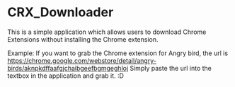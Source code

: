 CRX_Downloader
==============

This is a simple application which allows users to download Chrome Extensions without installing the Chrome extension.

Example:
If you want to grab the Chrome extension for Angry bird, the url is 
    https://chrome.google.com/webstore/detail/angry-birds/aknpkdffaafgjchaibgeefbgmgeghloj
Simply paste the url into the textbox in the application and grab it. :D
